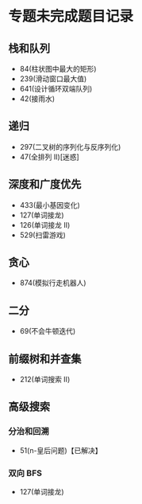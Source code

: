 # 专题未完成题目记录

## 栈和队列

- 84(柱状图中最大的矩形)
- 239(滑动窗口最大值)
- 641(设计循环双端队列)
- 42(接雨水)

## 递归

- 297(二叉树的序列化与反序列化)
- 47(全排列 II)[迷惑]

## 深度和广度优先

- 433(最小基因变化)
- 127(单词接龙)
- 126(单词接龙 II)
- 529(扫雷游戏)

## 贪心

- 874(模拟行走机器人)

## 二分

- 69(不会牛顿迭代)

## 前缀树和并查集

- 212(单词搜索 II)

## 高级搜索

### 分治和回溯

- 51(n-皇后问题)【已解决】

### 双向 BFS

- 127(单词接龙)